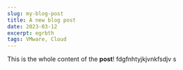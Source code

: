 ```yaml
---
slug: my-blog-post
title: A new blog post
date: 2023-03-12
excerpt: egrbth
tags: VMware, Cloud
---
```

This is the whole content of the **post**!
fdgfnhtyjkjvnkfsdjv s
